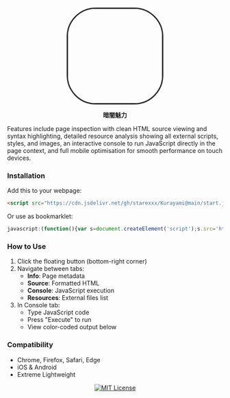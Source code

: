 <p align="center">
  <img src="https://raw.githubusercontent.com/starexxx/Kurayami/c98649fbb89c2e00cb8532d8c45c4b5abeed7cb6/Icon/main.png" width="220" style="border-radius:30%;border:3px solid #2d2d2d">
</p>
<p align="center"><b>暗闇魅力</b></p>

Features include page inspection with clean HTML source viewing and syntax highlighting, detailed resource analysis showing all external scripts, styles, and images, an interactive console to run JavaScript directly in the page context, and full mobile optimisation for smooth performance on touch devices.

### Installation
Add this to your webpage:
```html
<script src="https://cdn.jsdelivr.net/gh/starexxx/Kurayami@main/start.js"></script>
```

Or use as bookmarklet:
```javascript
javascript:(function(){var s=document.createElement('script');s.src='https://cdn.jsdelivr.net/gh/starexxx/Kurayami@main/start.js';document.body.appendChild(s);})();
```

### How to Use
1. Click the floating button (bottom-right corner)
2. Navigate between tabs:
   - **Info**: Page metadata
   - **Source**: Formatted HTML
   - **Console**: JavaScript execution
   - **Resources**: External files list
3. In Console tab:
   - Type JavaScript code
   - Press "Execute" to run
   - View color-coded output below

### Compatibility
- Chrome, Firefox, Safari, Edge
- iOS & Android
- Extreme Lightweight

<p align="center">
  <a href="LICENSE">
    <img src="https://img.shields.io/badge/license-MIT-pink.svg" alt="MIT License">
  </a>
</p>
